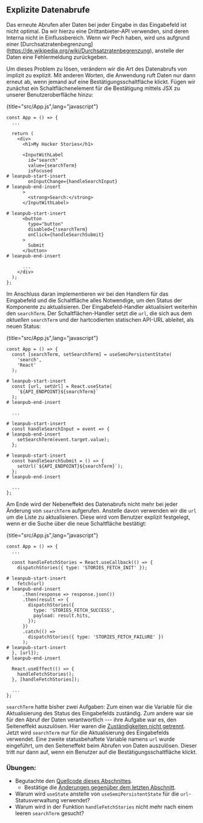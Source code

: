 ## Explizite Datenabrufe

Das erneute Abrufen aller Daten bei jeder Eingabe in das Eingabefeld ist nicht optimal. Da wir hierzu eine Drittanbieter-API verwenden, sind deren Interna nicht in Einflussbereich. Wenn wir Pech haben, wird uns aufgrund einer [Durchsatzratenbegrenzung] (https://de.wikipedia.org/wiki/Durchsatzratenbegrenzung), anstelle der Daten eine Fehlermeldung zurückgeben.

Um dieses Problem zu lösen, verändern wir die Art des Datenabrufs von implizit zu explizit. Mit anderen Worten, die Anwendung ruft Daten nur dann erneut ab, wenn jemand auf eine Bestätigungsschaltfläche klickt. Fügen wir zunächst ein Schaltflächenelement für die Bestätigung mittels JSX zu unserer Benutzeroberfläche hinzu:

{title="src/App.js",lang="javascript"}
~~~~~~~
const App = () => {
  ...

  return (
    <div>
      <h1>My Hacker Stories</h1>

      <InputWithLabel
        id="search"
        value={searchTerm}
        isFocused
# leanpub-start-insert
        onInputChange={handleSearchInput}
# leanpub-end-insert
      >
        <strong>Search:</strong>
      </InputWithLabel>

# leanpub-start-insert
      <button
        type="button"
        disabled={!searchTerm}
        onClick={handleSearchSubmit}
      >
        Submit
      </button>
# leanpub-end-insert

      ...
    </div>
  );
};
~~~~~~~

Im Anschluss daran implementieren wir bei den Handlern für das Eingabefeld und die Schaltfläche alles Notwendige, um den Status der Komponente zu aktualisieren. Der Eingabefeld-Handler aktualisiert weiterhin den `searchTerm`. Der Schaltflächen-Handler setzt die `url`, die sich aus dem *aktuellen* `searchTerm` und der hartcodierten statischen API-URL ableitet, als neuen Status:

{title="src/App.js",lang="javascript"}
~~~~~~~
const App = () => {
  const [searchTerm, setSearchTerm] = useSemiPersistentState(
    'search',
    'React'
  );

# leanpub-start-insert
  const [url, setUrl] = React.useState(
    `${API_ENDPOINT}${searchTerm}`
  );
# leanpub-end-insert

  ...

# leanpub-start-insert
  const handleSearchInput = event => {
# leanpub-end-insert
    setSearchTerm(event.target.value);
  };

# leanpub-start-insert
  const handleSearchSubmit = () => {
    setUrl(`${API_ENDPOINT}${searchTerm}`);
  };
# leanpub-end-insert

  ...
};
~~~~~~~

Am Ende wird der Nebeneffekt des Datenabrufs nicht mehr bei jeder Änderung von `searchTerm` aufgerufen. Anstelle davon verwenden wir die `url` um die Liste zu aktualisieren. Diese wird vom Benutzer explizit festgelegt, wenn er die Suche über die neue Schaltfläche bestätigt:

{title="src/App.js",lang="javascript"}
~~~~~~~
const App = () => {
  ...

  const handleFetchStories = React.useCallback(() => {
    dispatchStories({ type: 'STORIES_FETCH_INIT' });

# leanpub-start-insert
    fetch(url)
# leanpub-end-insert
      .then(response => response.json())
      .then(result => {
        dispatchStories({
          type: 'STORIES_FETCH_SUCCESS',
          payload: result.hits,
        });
      })
      .catch(() =>
        dispatchStories({ type: 'STORIES_FETCH_FAILURE' })
      );
# leanpub-start-insert
  }, [url]);
# leanpub-end-insert

  React.useEffect(() => {
    handleFetchStories();
  }, [handleFetchStories]);

  ...
};
~~~~~~~

`searchTerm` hatte bisher zwei Aufgaben: Zum einen war die Variable für die Aktualisierung des Status des Eingabefelds zuständig. Zum andere war sie für den Abruf der Daten verantwortlich --- ihre Aufgabe war es, den Seiteneffekt auszulösen. Hier waren die [Zuständigkeiten nicht getrennt](https://wiki.selfhtml.org/index.php?title=Separation_of_concerns&oldid=66463). Jetzt wird `searchTerm` nur für die Aktualisierung des Eingabefelds verwendet. Eine zweite statusbehaftete Variable namens `url` wurde eingeführt, um den Seiteneffekt beim Abrufen von Daten auszulösen. Dieser tritt nur dann auf, wenn ein Benutzer auf die Bestätigungsschaltfläche klickt.

### Übungen:

* Begutachte den [Quellcode dieses Abschnittes](https://codesandbox.io/s/github/the-road-to-learn-react/hacker-stories/tree/hs/Explicit-Data-Fetching-with-React).
  * Bestätige die [Änderungen gegenüber dem letzten Abschnitt](https://github.com/the-road-to-learn-react/hacker-stories/compare/hs/Memoized-Handler-in-React...hs/Explicit-Data-Fetching-with-React?expand=1).
* Warum wird `useState` anstelle von `useSemiPersistentState` für die `url`-Statusverwaltung verwendet?
* Warum wird in der Funktion `handleFetchStories` nicht mehr nach einem leeren `searchTerm` gesucht?  
